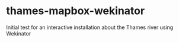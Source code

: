 # thames-mapbox-wekinator
Initial test for an interactive installation about the Thames river using Wekinator 
